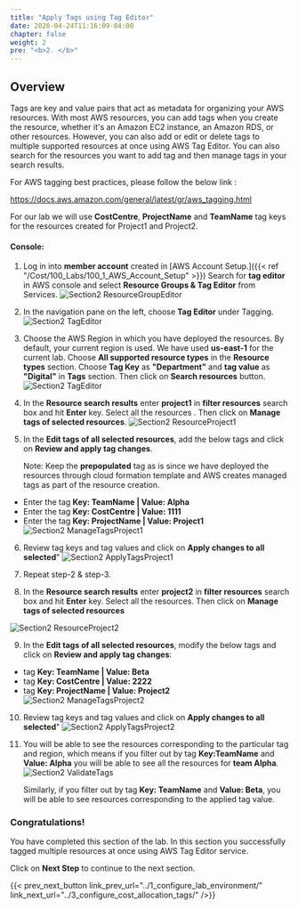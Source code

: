 ```yaml
---
title: "Apply Tags using Tag Editor"
date: 2020-04-24T11:16:09-04:00
chapter: false
weight: 2
pre: "<b>2. </b>"
---
```

## Overview

Tags are key and value pairs that act as metadata for organizing your AWS resources. With most AWS resources, you can add tags when you create the resource, whether it's an Amazon EC2 instance, an Amazon RDS, or other resources. However, you can also add or edit or delete tags to multiple supported resources at once using AWS Tag Editor. You can also search for the resources you want to add tag and then manage tags in your search results.

For AWS tagging best practices, please follow the below link :

<https://docs.aws.amazon.com/general/latest/gr/aws_tagging.html>

For our lab we will use **CostCentre**, **ProjectName** and **TeamName** tag keys for the resources created for Project1 and Project2.


#### Console:

1. Log in into **member account** created in [AWS Account Setup.]({{< ref "/Cost/100_Labs/100_1_AWS_Account_Setup" >}}) Search for **tag editor** in AWS console and select **Resource Groups & Tag Editor** from Services.
 ![Section2 ResourceGroupEditor](/Cost/200_Cost_Category/Images/section2/resourceGroupTagEditorService.png)

2. In the navigation pane on the left, choose **Tag Editor** under Tagging.
 ![Section2 TagEditor](/Cost/200_Cost_Category/Images/section2/tagEditor.png)

3. Choose the AWS Region in which you have deployed the resources. By
    default, your current region is used. We have used **us-east-1** for the current
    lab. Choose **All supported resource types** in the **Resource types** section. Choose **Tag Key** as **"Department"** and **tag value** as
    **"Digital"** in **Tags** section. Then click on **Search resources** button.
 ![Section2 TagEditor](/Cost/200_Cost_Category/Images/section2/tagEditorFindResources.png)

4. In the **Resource search results** enter **project1** in **filter resources** search box and hit **Enter** key. Select all the resources . Then click on **Manage tags of selected resources**.
 ![Section2 ResourceProject1](/Cost/200_Cost_Category/Images/section2/resourceSearchResultProject1.png)

5. In the **Edit tags of all selected resources**, add the below tags and click on **Review and apply tag changes**.

   Note: Keep the **prepopulated** tag as is since we have deployed the resources
    through cloud formation template and AWS creates managed tags as
    part of the resource creation.

- Enter the tag **Key: TeamName | Value: Alpha**
- Enter the tag **Key: CostCentre | Value: 1111**
- Enter the tag **Key: ProjectName | Value: Project1**
 ![Section2 ManageTagsProject1](/Cost/200_Cost_Category/Images/section2/manageTagsProject1.png)

6. Review tag keys and tag values and click on **Apply changes to all selected**"
 ![Section2 ApplyTagsProject1](/Cost/200_Cost_Category/Images/section2/applyTagChangesProject1.png)

7. Repeat step-2 & step-3.

8. In the **Resource search results** enter **project2** in **filter resources** search box and hit **Enter** key. Select all the resources. Then click on **Manage tags of selected resources**

 ![Section2 ResourceProject2](/Cost/200_Cost_Category/Images/section2/resourceSearchResultProject2.png)

9. In the **Edit tags of all selected resources**, modify the below tags and click on **Review and apply tag changes**:

- tag **Key: TeamName | Value: Beta**
- tag **Key: CostCentre | Value: 2222**
- tag **Key: ProjectName | Value: Project2**
 ![Section2 ManageTagsProject2](/Cost/200_Cost_Category/Images/section2/manageTagsProject2.png)

10. Review tag keys and tag values and click on **Apply changes to all selected**"
    ![Section2 ApplyTagsProject2](/Cost/200_Cost_Category/Images/section2/applyTagChangesProject2.png)

11. You will be able to see the resources corresponding to the
     particular tag and region, which means if you filter out by tag **Key:TeamName** and **Value: Alpha** you will be able to see all the resources
     for **team Alpha**.  ![Section2 ValidateTags](/Cost/200_Cost_Category/Images/section2/validateTagsTeamAlpha.png)
   
    Similarly, if you filter out by tag **Key: TeamName** and **Value: Beta**, you will be able to see resources corresponding to the applied tag value.



   

### Congratulations!

You have completed this section of the lab. In this section you
successfully tagged multiple resources at once using AWS Tag Editor
service.

Click on **Next Step** to continue to the next section.

{{< prev_next_button link_prev_url="../1_configure_lab_environment/" link_next_url="../3_configure_cost_allocation_tags/" />}}
